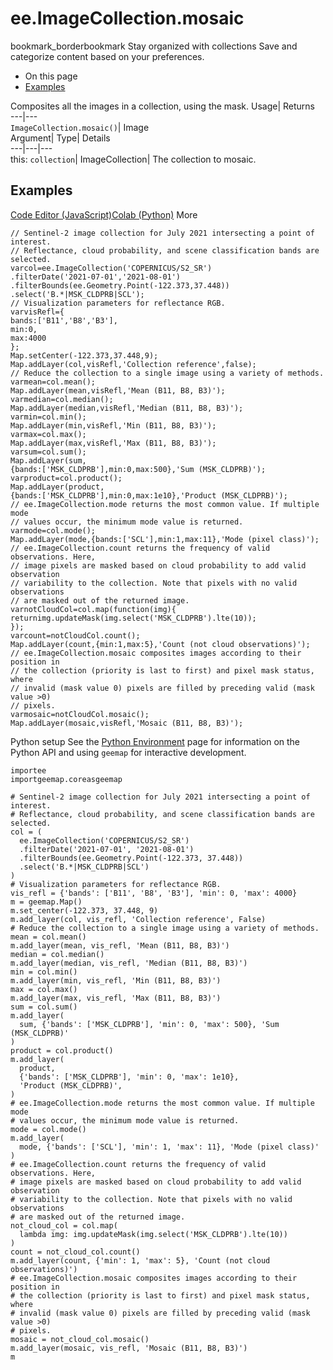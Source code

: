  
#  ee.ImageCollection.mosaic 
bookmark_borderbookmark Stay organized with collections  Save and categorize content based on your preferences.
  * On this page
  * [Examples](https://developers.google.com/earth-engine/apidocs/ee-imagecollection-mosaic#examples)


Composites all the images in a collection, using the mask. 
Usage| Returns  
---|---  
`ImageCollection.mosaic()`| Image  
Argument| Type| Details  
---|---|---  
this: `collection`| ImageCollection| The collection to mosaic.  
## Examples
[Code Editor (JavaScript)](https://developers.google.com/earth-engine/apidocs/ee-imagecollection-mosaic#code-editor-javascript-sample)[Colab (Python)](https://developers.google.com/earth-engine/apidocs/ee-imagecollection-mosaic#colab-python-sample) More
```
// Sentinel-2 image collection for July 2021 intersecting a point of interest.
// Reflectance, cloud probability, and scene classification bands are selected.
varcol=ee.ImageCollection('COPERNICUS/S2_SR')
.filterDate('2021-07-01','2021-08-01')
.filterBounds(ee.Geometry.Point(-122.373,37.448))
.select('B.*|MSK_CLDPRB|SCL');
// Visualization parameters for reflectance RGB.
varvisRefl={
bands:['B11','B8','B3'],
min:0,
max:4000
};
Map.setCenter(-122.373,37.448,9);
Map.addLayer(col,visRefl,'Collection reference',false);
// Reduce the collection to a single image using a variety of methods.
varmean=col.mean();
Map.addLayer(mean,visRefl,'Mean (B11, B8, B3)');
varmedian=col.median();
Map.addLayer(median,visRefl,'Median (B11, B8, B3)');
varmin=col.min();
Map.addLayer(min,visRefl,'Min (B11, B8, B3)');
varmax=col.max();
Map.addLayer(max,visRefl,'Max (B11, B8, B3)');
varsum=col.sum();
Map.addLayer(sum,
{bands:['MSK_CLDPRB'],min:0,max:500},'Sum (MSK_CLDPRB)');
varproduct=col.product();
Map.addLayer(product,
{bands:['MSK_CLDPRB'],min:0,max:1e10},'Product (MSK_CLDPRB)');
// ee.ImageCollection.mode returns the most common value. If multiple mode
// values occur, the minimum mode value is returned.
varmode=col.mode();
Map.addLayer(mode,{bands:['SCL'],min:1,max:11},'Mode (pixel class)');
// ee.ImageCollection.count returns the frequency of valid observations. Here,
// image pixels are masked based on cloud probability to add valid observation
// variability to the collection. Note that pixels with no valid observations
// are masked out of the returned image.
varnotCloudCol=col.map(function(img){
returnimg.updateMask(img.select('MSK_CLDPRB').lte(10));
});
varcount=notCloudCol.count();
Map.addLayer(count,{min:1,max:5},'Count (not cloud observations)');
// ee.ImageCollection.mosaic composites images according to their position in
// the collection (priority is last to first) and pixel mask status, where
// invalid (mask value 0) pixels are filled by preceding valid (mask value >0)
// pixels.
varmosaic=notCloudCol.mosaic();
Map.addLayer(mosaic,visRefl,'Mosaic (B11, B8, B3)');
```
Python setup
See the [ Python Environment](https://developers.google.com/earth-engine/guides/python_install) page for information on the Python API and using `geemap` for interactive development.
```
importee
importgeemap.coreasgeemap
```
```
# Sentinel-2 image collection for July 2021 intersecting a point of interest.
# Reflectance, cloud probability, and scene classification bands are selected.
col = (
  ee.ImageCollection('COPERNICUS/S2_SR')
  .filterDate('2021-07-01', '2021-08-01')
  .filterBounds(ee.Geometry.Point(-122.373, 37.448))
  .select('B.*|MSK_CLDPRB|SCL')
)
# Visualization parameters for reflectance RGB.
vis_refl = {'bands': ['B11', 'B8', 'B3'], 'min': 0, 'max': 4000}
m = geemap.Map()
m.set_center(-122.373, 37.448, 9)
m.add_layer(col, vis_refl, 'Collection reference', False)
# Reduce the collection to a single image using a variety of methods.
mean = col.mean()
m.add_layer(mean, vis_refl, 'Mean (B11, B8, B3)')
median = col.median()
m.add_layer(median, vis_refl, 'Median (B11, B8, B3)')
min = col.min()
m.add_layer(min, vis_refl, 'Min (B11, B8, B3)')
max = col.max()
m.add_layer(max, vis_refl, 'Max (B11, B8, B3)')
sum = col.sum()
m.add_layer(
  sum, {'bands': ['MSK_CLDPRB'], 'min': 0, 'max': 500}, 'Sum (MSK_CLDPRB)'
)
product = col.product()
m.add_layer(
  product,
  {'bands': ['MSK_CLDPRB'], 'min': 0, 'max': 1e10},
  'Product (MSK_CLDPRB)',
)
# ee.ImageCollection.mode returns the most common value. If multiple mode
# values occur, the minimum mode value is returned.
mode = col.mode()
m.add_layer(
  mode, {'bands': ['SCL'], 'min': 1, 'max': 11}, 'Mode (pixel class)'
)
# ee.ImageCollection.count returns the frequency of valid observations. Here,
# image pixels are masked based on cloud probability to add valid observation
# variability to the collection. Note that pixels with no valid observations
# are masked out of the returned image.
not_cloud_col = col.map(
  lambda img: img.updateMask(img.select('MSK_CLDPRB').lte(10))
)
count = not_cloud_col.count()
m.add_layer(count, {'min': 1, 'max': 5}, 'Count (not cloud observations)')
# ee.ImageCollection.mosaic composites images according to their position in
# the collection (priority is last to first) and pixel mask status, where
# invalid (mask value 0) pixels are filled by preceding valid (mask value >0)
# pixels.
mosaic = not_cloud_col.mosaic()
m.add_layer(mosaic, vis_refl, 'Mosaic (B11, B8, B3)')
m
```

